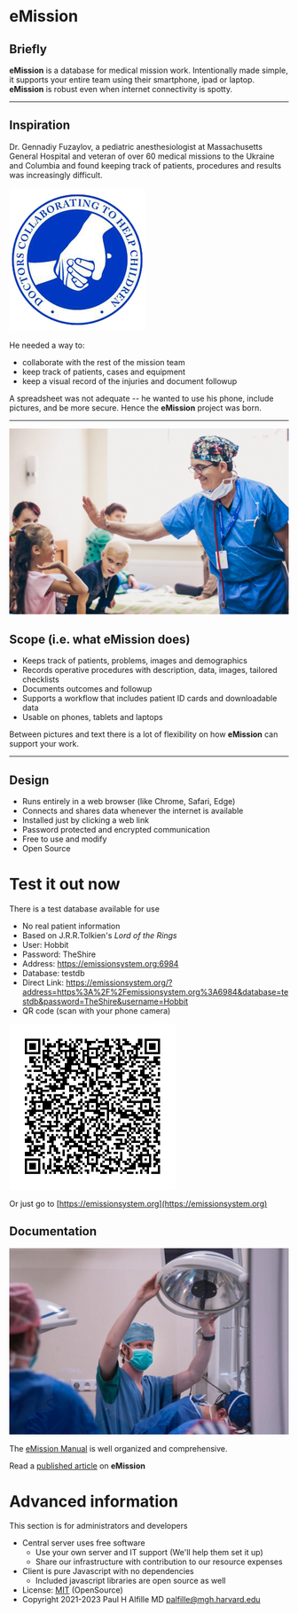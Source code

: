 # eMission

## Briefly
**eMission** is a database for medical mission work. Intentionally made simple, it supports your entire team using their smartphone, ipad or laptop. **eMission** is robust even when internet connectivity is spotty.

----------------------

## Inspiration
Dr. Gennadiy Fuzaylov, a pediatric anesthesiologist at Massachusetts General Hospital and veteran of over 60 medical missions to the Ukraine and  Columbia and found keeping track of patients, procedures and results was increasingly difficult. 

![[Doctors Collaborating To Help Children](http://dctohc.org/)](src/images/dctohc_logo.png)

He needed a way to:

* collaborate with the rest of the mission team
* keep track of patients, cases and equipment
* keep a visual record of the injuries and document followup


A spreadsheet was not adequate -- he wanted to use his phone, include pictures, and be more secure. Hence the **eMission** project was born.

------------------------------
![](src/images/gman.jpg)

## Scope (i.e. what eMission does)

- Keeps track of patients, problems, images and demographics
- Records operative procedures with description, data, images, tailored checklists
- Documents outcomes and followup
- Supports a workflow that includes patient ID cards and downloadable data
- Usable on phones, tablets and laptops

Between pictures and text there is a lot of flexibility on how **eMission** can support your work.

----------------

## Design
* Runs entirely in a web browser (like Chrome, Safari, Edge)
* Connects and shares data whenever the internet is available
* Installed just by clicking a web link
* Password protected and encrypted communication
* Free to use and modify
* Open Source

# Test it out now

There is a test database available for use

* No real patient information
* Based on J.R.R.Tolkien's *Lord of the Rings*
* User: Hobbit
* Password: TheShire
* Address: https://emissionsystem.org:6984
* Database: testdb
* Direct Link: https://emissionsystem.org/?address=https%3A%2F%2Femissionsystem.org%3A6984&database=testdb&password=TheShire&username=Hobbit
* QR code (scan with your phone camera)

![](src/images/QR.png)

Or just go to [https://emissionsystem.org](https://emissionsystem.org)

## Documentation

![](src/images/bean.jpg)


The [eMission Manual](https://emissionsystem.org/book/index.html) is well organized and comprehensive.

Read a [published article](src/images/s44250-023-00035-9.pdf) on **eMission**

# Advanced information 

This section is for administrators and developers

  * Central server uses free software
    * Use your own server and IT support (We'll help them set it up)
    * Share our infrastructure with contribution to our resource expenses
  * Client is pure Javascript with no dependencies
    * Included javascript libraries are open source as well
* License: [MIT](https://mit-license.org) (OpenSource)
*  Copyright 2021-2023 Paul H Alfille MD palfille@mgh.harvard.edu
